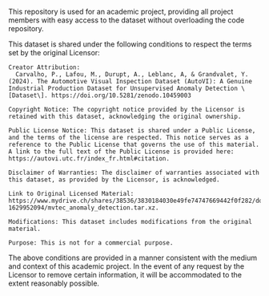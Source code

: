 This repository is used for an academic project, providing all project members with easy access to the dataset without overloading the code repository.


This dataset is shared under the following conditions to respect the terms set by the original Licensor:

    Creator Attribution: 
      Carvalho, P., Lafou, M., Durupt, A., Leblanc, A, & Grandvalet, Y. (2024). The Automotive Visual Inspection Dataset (AutoVI): A Genuine Industrial Production Dataset for Unsupervised Anomaly Detection \[Dataset\]. https://doi.org/10.5281/zenodo.10459003

    Copyright Notice: The copyright notice provided by the Licensor is retained with this dataset, acknowledging the original ownership.

    Public License Notice: This dataset is shared under a Public License, and the terms of the license are respected. This notice serves as a reference to the Public License that governs the use of this material. A link to the full text of the Public License is provided here: https://autovi.utc.fr/index_fr.html#citation.

    Disclaimer of Warranties: The disclaimer of warranties associated with this dataset, as provided by the Licensor, is acknowledged.

    Link to Original Licensed Material: https://www.mydrive.ch/shares/38536/3830184030e49fe74747669442f0f282/download/420938113-1629952094/mvtec_anomaly_detection.tar.xz.

    Modifications: This dataset includes modifications from the original material.

    Purpose: This is not for a commercial purpose.


The above conditions are provided in a manner consistent with the medium and context of this academic project. In the event of any request by the Licensor to remove certain information, it will be accommodated to the extent reasonably possible.
